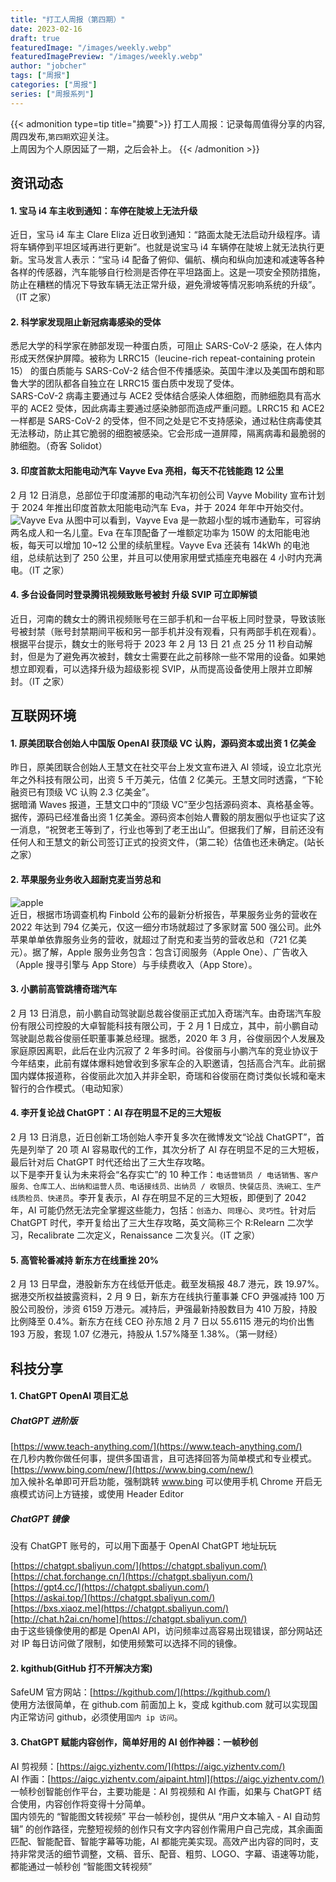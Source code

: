 ```yaml
---
title: "打工人周报（第四期）"
date: 2023-02-16
draft: true
featuredImage: "/images/weekly.webp"
featuredImagePreview: "/images/weekly.webp"
author: "jobcher"
tags: ["周报"]
categories: ["周报"]
series: ["周报系列"]
---
```


{{< admonition type=tip title="摘要">}}
打工人周报：记录每周值得分享的内容,周四发布,`第四期`欢迎关注。  
上周因为个人原因延了一期，之后会补上。
{{< /admonition >}}

## 资讯动态

#### 1. 宝马 i4 车主收到通知：车停在陡坡上无法升级

近日，宝马 i4 车主 Clare Eliza 近日收到通知：“路面太陡无法启动升级程序。请将车辆停到平坦区域再进行更新”。也就是说宝马 i4 车辆停在陡坡上就无法执行更新。宝马发言人表示：“宝马 i4 配备了俯仰、偏航、横向和纵向加速和减速等各种各样的传感器，汽车能够自行检测是否停在平坦路面上。这是一项安全预防措施，防止在糟糕的情况下导致车辆无法正常升级，避免滑坡等情况影响系统的升级”。（IT 之家）

#### 2. 科学家发现阻止新冠病毒感染的受体

悉尼大学的科学家在肺部发现一种蛋白质，可阻止 SARS-CoV-2 感染，在人体内形成天然保护屏障。被称为 LRRC15（leucine-rich repeat-containing protein 15） 的蛋白质能与 SARS-CoV-2 结合但不传播感染。英国牛津以及美国布朗和耶鲁大学的团队都各自独立在 LRRC15 蛋白质中发现了受体。  
SARS-CoV-2 病毒主要通过与 ACE2 受体结合感染人体细胞，而肺细胞具有高水平的 ACE2 受体，因此病毒主要通过感染肺部而造成严重问题。LRRC15 和 ACE2 一样都是 SARS-CoV-2 的受体，但不同之处是它不支持感染，通过粘住病毒使其无法移动，防止其它脆弱的细胞被感染。它会形成一道屏障，隔离病毒和最脆弱的肺细胞。（奇客 Solidot）

#### 3. 印度首款太阳能电动汽车 Vayve Eva 亮相，每天不花钱能跑 12 公里

2 月 12 日消息，总部位于印度浦那的电动汽车初创公司 Vayve Mobility 宣布计划于 2024 年推出印度首款太阳能电动汽车 Eva，并于 2024 年年中开始交付。  
![Vayve Eva](/images/63e98d8c8ad13.png)
从图中可以看到，Vayve Eva 是一款超小型的城市通勤车，可容纳两名成人和一名儿童。Eva 在车顶配备了一堆额定功率为 150W 的太阳能电池板，每天可以增加 10~12 公里的续航里程。Vayve Eva 还装有 14kWh 的电池组，总续航达到了 250 公里，并且可以使用家用壁式插座充电器在 4 小时内充满电。（IT 之家）

#### 4. 多台设备同时登录腾讯视频致账号被封 升级 SVIP 可立即解锁

近日，河南的魏女士的腾讯视频账号在三部手机和一台平板上同时登录，导致该账号被封禁（账号封禁期间平板和另一部手机并没有观看，只有两部手机在观看）。根据平台提示，魏女士的账号将于 2023 年 2 月 13 日 21 点 25 分 11 秒自动解封，但是为了避免再次被封，魏女士需要在此之前移除一些不常用的设备。如果她想立即观看，可以选择升级为超级影视 SVIP，从而提高设备使用上限并立即解封。（IT 之家）

## 互联网环境

#### 1. 原美团联合创始人中国版 OpenAI 获顶级 VC 认购，源码资本或出资 1 亿美金

昨日，原美团联合创始人王慧文在社交平台上发文宣布进入 AI 领域，设立北京光年之外科技有限公司，出资 5 千万美元，估值 2 亿美元。王慧文同时透露，“下轮融资已有顶级 VC 认购 2.3 亿美金”。  
据暗涌 Waves 报道，王慧文口中的“顶级 VC”至少包括源码资本、真格基金等。据传，源码已经准备出资 1 亿美金。源码资本创始人曹毅的朋友圈似乎也证实了这一消息，“祝贺老王等到了，行业也等到了老王出山”。但据我们了解，目前还没有任何人和王慧文的新公司签订正式的投资文件，（第二轮）估值也还未确定。(站长之家）

#### 2. 苹果服务业务收入超耐克麦当劳总和

![apple](/images/63e98d6568616.png)  
近日，根据市场调查机构 Finbold 公布的最新分析报告，苹果服务业务的营收在 2022 年达到 794 亿美元，仅这一细分市场就超过了多家财富 500 强公司。此外苹果单单依靠服务业务的营收，就超过了耐克和麦当劳的营收总和（721 亿美元）。据了解，Apple 服务业务包含：包含订阅服务（Apple One）、广告收入（Apple 搜寻引擎与 App Store）与手续费收入（App Store）。

#### 3. 小鹏前高管跳槽奇瑞汽车

2 月 13 日消息，前小鹏自动驾驶副总裁谷俊丽正式加入奇瑞汽车。由奇瑞汽车股份有限公司控股的大卓智能科技有限公司，于 2 月 1 日成立，其中，前小鹏自动驾驶副总裁谷俊丽任职董事兼总经理。据悉，2020 年 3 月，谷俊丽因个人发展及家庭原因离职，此后在业内沉寂了 2 年多时间。谷俊丽与小鹏汽车的竞业协议于今年结束，此前有媒体爆料她曾收到多家车企的入职邀请，包括高合汽车。此前据国内媒体报道称，谷俊丽此次加入并非全职，奇瑞和谷俊丽在商讨类似长城和毫末智行的合作模式。（电动知家）

#### 4. 李开复论战 ChatGPT：AI 存在明显不足的三大短板

2 月 13 日消息，近日创新工场创始人李开复多次在微博发文“论战 ChatGPT”，首先是列举了 20 项 AI 容易取代的工作，其次分析了 AI 存在明显不足的三大短板，最后针对后 ChatGPT 时代还给出了三大生存攻略。  
以下是李开复认为未来将会“名存实亡”的 10 种工作：`电话营销员 / 电话销售、客户服务、仓库工人、出纳和运营人员、电话接线员、出纳员 / 收银员、快餐店员、洗碗工、生产线质检员、快递员`。李开复表示，AI 存在明显不足的三大短板，即便到了 2042 年，AI 可能仍然无法完全掌握这些能力，包括：`创造力`、`同理心`、`灵巧性`。针对后 ChatGPT 时代，李开复给出了三大生存攻略，英文简称三个 R:Relearn 二次学习，Recalibrate 二次定义，Renaissance 二次复兴。（IT 之家）

#### 5. 高管轮番减持 新东方在线重挫 20%

2 月 13 日早盘，港股新东方在线低开低走。截至发稿报 48.7 港元，跌 19.97%。据港交所权益披露资料，2 月 9 日，新东方在线执行董事兼 CFO 尹强减持 100 万股公司股份，涉资 6159 万港元。减持后，尹强最新持股数目为 410 万股，持股比例降至 0.4%。新东方在线 CEO 孙东旭 2 月 7 日以 55.6115 港元的均价出售 193 万股，套现 1.07 亿港元，持股从 1.57%降至 1.38%。（第一财经）

## 科技分享

#### 1. ChatGPT OpenAI 项目汇总

##### ChatGPT 进阶版

[https://www.teach-anything.com/](https://www.teach-anything.com/)  
在几秒内教你做任何事，提供多国语言，且可选择回答为简单模式和专业模式。  
[https://www.bing.com/new/](https://www.bing.com/new/)  
加入候补名单即可开启功能，强制跳转 www.bing 可以使用手机 Chrome 开启无痕模式访问上方链接，或使用 Header Editor

##### ChatGPT 镜像

没有 ChatGPT 账号的，可以用下面基于 OpenAI ChatGPT 地址玩玩

[https://chatgpt.sbaliyun.com/](https://chatgpt.sbaliyun.com/)  
[https://chat.forchange.cn/](https://chatgpt.sbaliyun.com/)  
[https://gpt4.cc/](https://chatgpt.sbaliyun.com/)  
[https://askai.top/](https://chatgpt.sbaliyun.com/)  
[https://bxs.xiaoz.me](https://chatgpt.sbaliyun.com/)  
[http://chat.h2ai.cn/home](https://chatgpt.sbaliyun.com/)  
由于这些镜像使用的都是 OpenAI API，访问频率过高容易出现错误，部分网站还对 IP 每日访问做了限制，如使用频繁可以选择不同的镜像。

#### 2. kgithub(GitHub 打不开解决方案)

SafeUM 官方网站：[https://kgithub.com/](https://kgithub.com/)  
使用方法很简单，在 github.com 前面加上 k，变成 kgithub.com 就可以实现国内正常访问 github，必须使用`国内 ip 访问`。

#### 3. ChatGPT 赋能内容创作，简单好用的 AI 创作神器：一帧秒创

AI 剪视频：[https://aigc.yizhentv.com/](https://aigc.yizhentv.com/)  
AI 作画：[https://aigc.yizhentv.com/aipaint.html](https://aigc.yizhentv.com/)  
一帧秒创智能创作平台，主要功能是：AI 剪视频和 AI 作画，如果与 ChatGPT 结合使用，内容创作将变得十分简单。  
国内领先的 “智能图文转视频” 平台一帧秒创，提供从 “用户文本输入 - AI 自动剪辑” 的创作路径，完整短视频的创作只有文字内容创作需用户自己完成，其余画面匹配、智能配音、智能字幕等功能，AI 都能完美实现。高效产出内容的同时，支持非常灵活的细节调整，文稿、音乐、配音、粗剪、LOGO、字幕、语速等功能，都能通过一帧秒创 “智能图文转视频”
